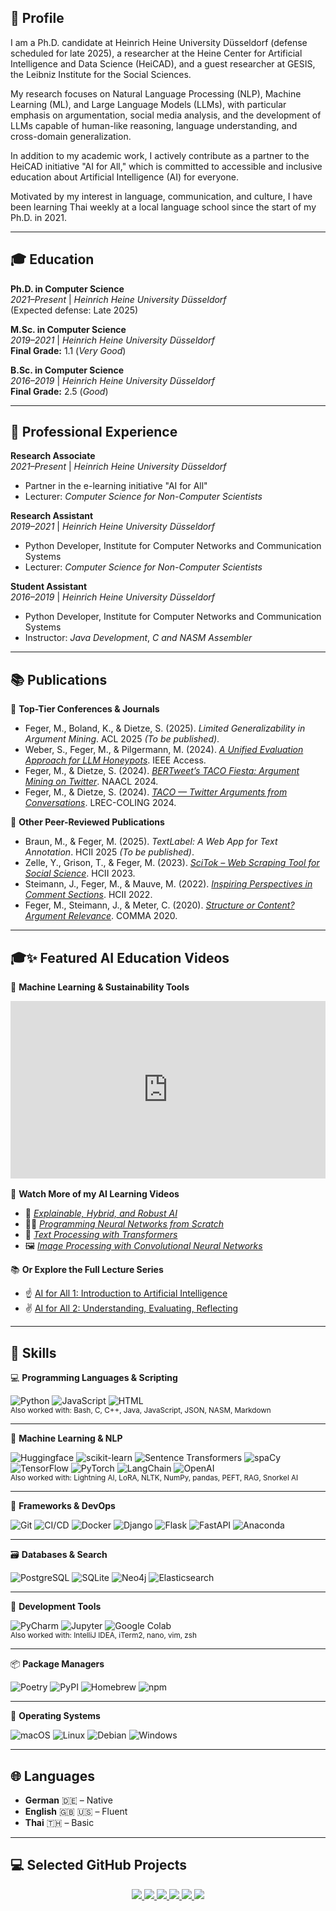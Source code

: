 ## 👋️ Profile

I am a Ph.D. candidate at Heinrich Heine University Düsseldorf (defense scheduled for late 2025), a researcher at the Heine Center for Artificial Intelligence and Data Science (HeiCAD), and a guest researcher at GESIS, the Leibniz Institute for the Social Sciences.

My research focuses on Natural Language Processing (NLP), Machine Learning (ML), and Large Language Models (LLMs), with particular emphasis on argumentation, social media analysis, and the development of LLMs capable of human-like reasoning, language understanding, and cross-domain generalization.

In addition to my academic work, I actively contribute as a partner to the HeiCAD initiative "AI for All," which is committed to accessible and inclusive education about Artificial Intelligence (AI) for everyone.

Motivated by my interest in language, communication, and culture, I have been learning Thai weekly at a local language school since the start of my Ph.D. in 2021.

---

## 🎓 Education

**Ph.D. in Computer Science**  
*2021–Present* | *Heinrich Heine University Düsseldorf*   
(Expected defense: Late 2025)

**M.Sc. in Computer Science**  
*2019–2021* | *Heinrich Heine University Düsseldorf*   
**Final Grade:** 1.1 (*Very Good*)

**B.Sc. in Computer Science**  
*2016–2019* | *Heinrich Heine University Düsseldorf*   
**Final Grade:** 2.5 (*Good*)

---

## 💼 Professional Experience

**Research Associate**  
*2021–Present* | *Heinrich Heine University Düsseldorf*  
- Partner in the e-learning initiative "AI for All" 
- Lecturer: *Computer Science for Non-Computer Scientists*

**Research Assistant**  
*2019–2021* | *Heinrich Heine University Düsseldorf*  
- Python Developer, Institute for Computer Networks and Communication Systems  
- Lecturer: *Computer Science for Non-Computer Scientists*

**Student Assistant**  
*2016–2019* | *Heinrich Heine University Düsseldorf*  
- Python Developer, Institute for Computer Networks and Communication Systems  
- Instructor: *Java Development*, *C and NASM Assembler*

---

## 📚 Publications

🥇 **Top-Tier Conferences & Journals**  
- Feger, M., Boland, K., & Dietze, S. (2025). *Limited Generalizability in Argument Mining*. ACL 2025 *(To be published)*.
- Weber, S., Feger, M., & Pilgermann, M. (2024). [*A Unified Evaluation Approach for LLM Honeypots*](https://doi.org/10.1109/ACCESS.2024.3472460). IEEE Access.
- Feger, M., & Dietze, S. (2024). [*BERTweet’s TACO Fiesta: Argument Mining on Twitter*](https://doi.org/10.18653/v1/2024.findings-naacl.146). NAACL 2024.
- Feger, M., & Dietze, S. (2024). [*TACO — Twitter Arguments from Conversations*](https://aclanthology.org/2024.lrec-main.1349/). LREC-COLING 2024.

🥈 **Other Peer-Reviewed Publications**  
- Braun, M., & Feger, M. (2025). *TextLabel: A Web App for Text Annotation*. HCII 2025 *(To be published)*.
- Zelle, Y., Grison, T., & Feger, M. (2023). [*SciTok – Web Scraping Tool for Social Science*](https://doi.org/10.1007/978-3-031-49212-9_14). HCII 2023.
- Steimann, J., Feger, M., & Mauve, M. (2022). [*Inspiring Perspectives in Comment Sections*](https://doi.org/10.1007/978-3-031-06424-1_10). HCII 2022.
- Feger, M., Steimann, J., & Meter, C. (2020). [*Structure or Content? Argument Relevance*](https://doi.org/10.3233/FAIA200505). COMMA 2020.

---

## 🎓✨ Featured AI Education Videos

🌱 **Machine Learning & Sustainability Tools**

<div style="padding:56.25% 0 0 0;position:relative; text-align: center; margin-bottom: 1.2em;"><iframe src="https://player.vimeo.com/video/980543329?
h=5501d3a2bc&amp;badge=0&amp;
autopause=0&amp;player_id=0&amp;app_id=58479" frameborder="0" allow="autoplay; fullscreen; picture-in-picture; clipboard-write; encrypted-media" style="position:absolute;top:0;left:0;width:100%;height:100%;" title="05_05Transfer_Nachhaltigkeitstools"></iframe></div><script src="https://player.vimeo.com/api/player.js"></script>

🎥 **Watch More of my AI Learning Videos**

- 🤖 [*Explainable, Hybrid, and Robust AI*](https://moodle.ki-campus.org/mod/page/view.php?id=16591)
- 👩‍💻 [*Programming Neural Networks from Scratch*](https://www.youtube.com/watch?v=7-hP8FSIPLE)
- 📝 [*Text Processing with Transformers*](https://www.youtube.com/watch?v=wYVeXXVtSQ8)
- 🖼️ [*Image Processing with Convolutional Neural Networks*](https://www.youtube.com/watch?v=czh68ShwsVk)

📚 **Or Explore the Full Lecture Series**

- ☝️ [AI for All 1: Introduction to Artificial Intelligence](https://moodle.ki-campus.org/course/view.php?id=99)
- ✌️ [AI for All 2: Understanding, Evaluating, Reflecting](https://moodle.ki-campus.org/course/view.php?id=111)

---

## 🧪 Skills

💻 **Programming Languages & Scripting**  

![Python](https://img.shields.io/badge/Python-3776AB?style=flat&logo=python&logoColor=white)
![JavaScript](https://img.shields.io/badge/JavaScript-F7DF1E?style=flat&logo=javascript&logoColor=black)
![HTML](https://img.shields.io/badge/HTML5-E34F26?style=flat&logo=html5&logoColor=white)  
<sub>Also worked with: Bash, C, C++, Java, JavaScript, JSON, NASM, Markdown</sub>

---

🤖 **Machine Learning & NLP**  

![Huggingface](https://img.shields.io/badge/Transformers-FFD21F?style=flat&logo=huggingface&logoColor=black)
![scikit-learn](https://img.shields.io/badge/scikit--learn-F7931E?style=flat&logo=scikitlearn&logoColor=white)
![Sentence Transformers](https://img.shields.io/badge/Sentence%20Transformers-007ACC?style=flat&logo=semanticweb&logoColor=white)
![spaCy](https://img.shields.io/badge/spaCy-09A3D5?style=flat&logo=spacy&logoColor=white)
![TensorFlow](https://img.shields.io/badge/TensorFlow-FF6F00?style=flat&logo=tensorflow&logoColor=white)
![PyTorch](https://img.shields.io/badge/PyTorch-EE4C2C?style=flat&logo=pytorch&logoColor=white)
![LangChain](https://img.shields.io/badge/LangChain-000000?style=flat&logo=chainlink&logoColor=white)
![OpenAI](https://img.shields.io/badge/OpenAI-412991?style=flat&logo=openai&logoColor=white)  
<sub>Also worked with: Lightning AI, LoRA, NLTK, NumPy, pandas, PEFT, RAG, Snorkel AI</sub>

---

🧰 **Frameworks & DevOps**  

![Git](https://img.shields.io/badge/Git-F05032?style=flat&logo=git&logoColor=white)
![CI/CD](https://img.shields.io/badge/CI%2FCD-0A0A0A?style=flat&logo=githubactions&logoColor=white)
![Docker](https://img.shields.io/badge/Docker-2496ED?style=flat&logo=docker&logoColor=white)
![Django](https://img.shields.io/badge/Django-092E20?style=flat&logo=django&logoColor=white)
![Flask](https://img.shields.io/badge/Flask-000000?style=flat&logo=flask&logoColor=white)
![FastAPI](https://img.shields.io/badge/FastAPI-009688?style=flat&logo=fastapi&logoColor=white)
![Anaconda](https://img.shields.io/badge/Anaconda-44A833?style=flat&logo=anaconda&logoColor=white)

---

🗃️ **Databases & Search**  

![PostgreSQL](https://img.shields.io/badge/PostgreSQL-4169E1?style=flat&logo=postgresql&logoColor=white)
![SQLite](https://img.shields.io/badge/SQLite-003B57?style=flat&logo=sqlite&logoColor=white)
![Neo4j](https://img.shields.io/badge/Neo4j-4581C3?style=flat&logo=neo4j&logoColor=white)
![Elasticsearch](https://img.shields.io/badge/Elasticsearch-005571?style=flat&logo=elasticsearch&logoColor=white)

---

🧱 **Development Tools**  

![PyCharm](https://img.shields.io/badge/PyCharm-000000?style=flat&logo=pycharm&logoColor=white)
![Jupyter](https://img.shields.io/badge/Jupyter-F37626?style=flat&logo=jupyter&logoColor=white)
![Google Colab](https://img.shields.io/badge/Colab-F9AB00?style=flat&logo=googlecolab&logoColor=white)  
<sub>Also worked with: IntelliJ IDEA, iTerm2, nano, vim, zsh</sub>

---

📦 **Package Managers**  

![Poetry](https://img.shields.io/badge/Poetry-60A5FA?style=flat&logo=python&logoColor=white)
![PyPI](https://img.shields.io/badge/PyPI-3775A9?style=flat&logo=pypi&logoColor=white)
![Homebrew](https://img.shields.io/badge/Homebrew-FBB040?style=flat&logo=homebrew&logoColor=black)
![npm](https://img.shields.io/badge/npm-CB3837?style=flat&logo=npm&logoColor=white)

---

💽 **Operating Systems**  

![macOS](https://img.shields.io/badge/macOS-000000?style=flat&logo=apple&logoColor=white)
![Linux](https://img.shields.io/badge/Linux-FCC624?style=flat&logo=linux&logoColor=black)
![Debian](https://img.shields.io/badge/Debian-A81D33?style=flat&logo=debian&logoColor=white)
![Windows](https://img.shields.io/badge/Windows-0078D6?style=flat&logo=windows&logoColor=white)

---

## 🌐 Languages

- **German** 🇩🇪 – Native  
- **English** 🇬🇧 🇺🇸 – Fluent  
- **Thai** 🇹🇭 – Basic

---

## 💻 Selected GitHub Projects

<div style="text-align: center; margin-bottom: 1.3em">
  <a href="https://github.com/TomatenMarc/Instruction-Tuning-LLMs">
    <img src="https://gh-card.dev/repos/TomatenMarc/Instruction-Tuning-LLMs.svg" />
  </a>
  <a href="https://github.com/TomatenMarc/TACO">
    <img src="https://gh-card.dev/repos/TomatenMarc/TACO.svg" />
  </a>
  <a href="https://github.com/TomatenMarc/TACO-Fiesta">
    <img src="https://gh-card.dev/repos/TomatenMarc/TACO-Fiesta.svg" />
  </a>
  <a href="https://github.com/TomatenMarc/Limited-Generalizability">
    <img src="https://gh-card.dev/repos/TomatenMarc/Limited-Generalizability.svg" />
  </a>
  <a href="https://github.com/TomatenMarc/The-Social-Network">
    <img src="https://gh-card.dev/repos/TomatenMarc/The-Social-Network.svg" />
  </a>
  <a href="https://github.com/TomatenMarc/A-Social-Network">
    <img src="https://gh-card.dev/repos/TomatenMarc/A-Social-Network.svg" />
  </a>
</div>